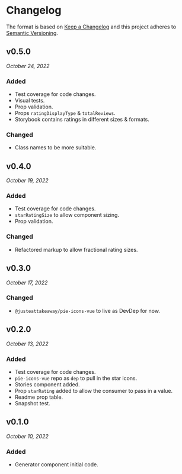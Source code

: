 # Changelog

The format is based on [Keep a Changelog](http://keepachangelog.com/en/1.0.0/)
and this project adheres to [Semantic Versioning](http://semver.org/spec/v2.0.0.html).

v0.5.0
------------------------------
*October 24, 2022*

### Added
- Test coverage for code changes.
- Visual tests.
- Prop validation.
- Props `ratingDisplayType` & `totalReviews`.
- Storybook contains ratings in different sizes & formats.

### Changed
- Class names to be more suitable.


v0.4.0
------------------------------
*October 19, 2022*

### Added
- Test coverage for code changes.
- `starRatingSize` to allow component sizing.
- Prop validation.

### Changed
- Refactored markup to allow fractional rating sizes.


v0.3.0
------------------------------
*October 17, 2022*

### Changed
- `@justeattakeaway/pie-icons-vue` to live as DevDep for now.


v0.2.0
------------------------------
*October 13, 2022*

### Added
- Test coverage for code changes.
- `pie-icons-vue` repo as `dep` to pull in the star icons.
- Stories component added.
- Prop `starRating` added to allow the consumer to pass in a value.
- Readme prop table.
- Snapshot test.


v0.1.0
------------------------------
*October 10, 2022*

### Added
- Generator component initial code.

